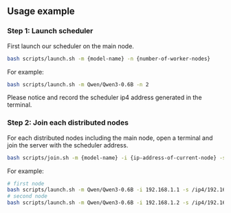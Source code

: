 ## Usage example

### Step 1: Launch scheduler
First launch our scheduler on the main node.
```sh
bash scripts/launch.sh -m {model-name} -n {number-of-worker-nodes}
```
For example:
```sh
bash scripts/launch.sh -m Qwen/Qwen3-0.6B -n 2
```
Please notice and record the scheduler ip4 address generated in the terminal.

### Step 2: Join each distributed nodes
For each distributed nodes including the main node, open a terminal and join the server with the scheduler address.
```sh
bash scripts/join.sh -m {model-name} -i {ip-address-of-current-node} -s {scheduler-address}
```
For example:
```sh
# first node
bash scripts/launch.sh -m Qwen/Qwen3-0.6B -i 192.168.1.1 -s /ip4/192.168.1.1/tcp/5001/p2p/xxxxxxxxxxxx
# second node
bash scripts/launch.sh -m Qwen/Qwen3-0.6B -i 192.168.1.2 -s /ip4/192.168.1.1/tcp/5001/p2p/xxxxxxxxxxxx
```
